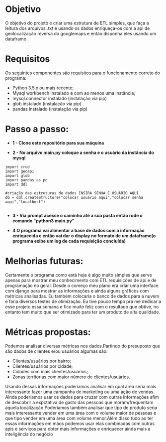 Objetivo
========

O objetivo do projeto é criar uma estrutura de ETL simples, que faça a leitura dos arquivos .txt e usando os dados enriqueça-os com a api de geolocalização reversa do googlemaps e então disponha eles usando um dataframe .

Requisitos
==========

Os seguintes componentes são requisitos para o funcionamento correto do programa:
* Python 3.5.x ou mais recente;
* Mysql workbench instalado e com ao menos uma instância;
* mysql.connector instalado (instalação via pip)
* glob instalado (instalação via pip)
* pandas instalado (instalação via pip)

Passo a passo:
=============
* **1 - Clone este repositório para sua máquina**

* **2 -  No arquivo main.py coloque a senha e o usuário da instância do mysql**
```
import crud
import geoapi
import glob
import pandas as pd
import ddl

#criação das estruturas de dados INSIRA SENHA E USUÁRIO AQUI
db = ddl.createStructure("colocar usuario aqui","colocar senha aqui","localhost")


```
* **3 - Via prompt acesse o caminho até a sua pasta então rode o comando "python3 main.py"**

* **4 O programa vai alimentar a base de dados com a informação enriquecida e então vai dar o display no formato de um dataframe(o programa exibe um log de cada requisição concluída)**

Melhorias futuras:
=================
Certamente o programa como está hoje é algo muito simples que serve apenas para mostrar meu conhecimento com ETL,requisições de api e de programação no geral. Desde o começo meu plano era criar uma interface com django para mostrar as informações e ainda alguns gráficos com métricas analisadas. Eu também colocaria o banco de dados para a nuvem e faria diversos testes de otimização. Eu tive pouco tempo pra me dedicar a esse projeto essa semana e fico muito feliz com o resultado que obtive, no entanto tem muito que ser otimizado para ter um produto de alta qualidade.

Métricas propostas:
==================
Podemos analisar diversas métricas nos dados.Partindo do presuposto que são dados de clientes e/ou usuários algumas são:
* Clientes/usuários por bairro;
* Clientes/usuários por cidade;
* Cidades com mais clientes/usuários;
* Zonas territorias com maior número de clientes/usuários.

Usando dessas informações poderiamos analisar em qual área seria mais interessante fazer uma campanha de marketing ou uma ação de vendas. Ainda poderiamos usar os dados para cruzar com outras informações afim de descobrir a expctativa de gasto das pessoas que moram/frequentam aquela localização.Poderiamos também analisar que tipo de produto seria mais interessante vender em uma área com o volume maior de pessoas e que tipo vender em uma área com volume menor.Além disso tudo ao ter essas informações em mãos podemos usar elas combinadas com outras apis e serviços para obter mais informações e enriquecer ainda mais a inteligência do negócio
